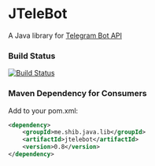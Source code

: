 # JTeleBot
A Java library for [Telegram Bot API](https://core.telegram.org/bots/api)

### Build Status ###
[![Build Status](https://travis-ci.org/shibme/jtelebot.svg)](https://travis-ci.org/shibme/jtelebot)

### Maven Dependency for Consumers ###
Add to your pom.xml:

```xml
<dependency>
	<groupId>me.shib.java.lib</groupId>
	<artifactId>jtelebot</artifactId>
	<version>0.8</version>
</dependency>
```